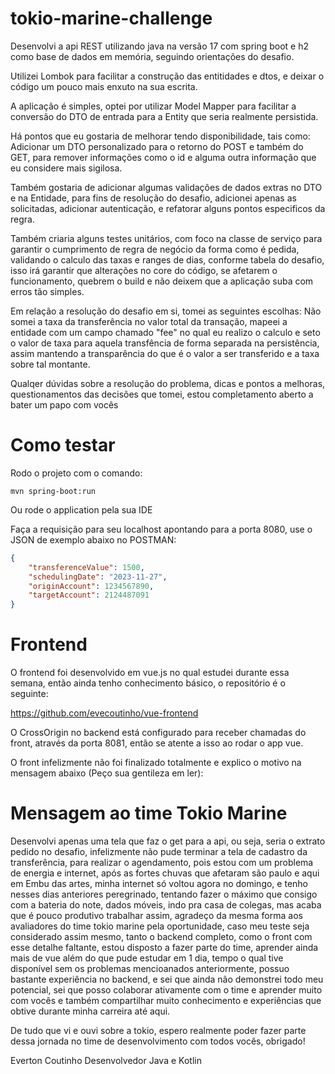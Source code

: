 # tokio-marine-challenge

Desenvolvi a api REST utilizando java na versão 17 com spring boot e h2 como base de dados em memória, seguindo orientações do desafio.

Utilizei Lombok para facilitar a construção das entitidades e dtos, e deixar o código um pouco mais enxuto na sua escrita.

A aplicação é simples, optei por utilizar Model Mapper para facilitar a conversão do DTO de entrada para a Entity que seria realmente persistida. 

Há pontos que eu gostaria de melhorar tendo disponibilidade, tais como:  Adicionar um DTO personalizado para o retorno do POST e também do GET, para remover informações como o id e alguma outra informação que eu considere mais sigilosa. 

Também gostaria de adicionar algumas validações de dados extras no DTO e na Entidade, para fins de resolução do desafio, adicionei apenas as solicitadas, adicionar autenticação, e refatorar alguns pontos especificos da regra. 

Também criaria alguns testes unitários, com foco na classe de serviço para garantir o cumprimento de regra de negócio da forma como é pedida, validando o calculo das taxas e ranges de dias, conforme tabela do desafio, isso irá garantir que alterações no core do código, se afetarem o funcionamento, quebrem o build e não deixem que a aplicação suba com erros tão simples. 

Em relação a resolução do desafio em si, tomei as seguintes escolhas: Não somei a taxa da transferência no valor total da transação, mapeei a entidade com um campo chamado "fee" no qual eu realizo o calculo e seto o valor de taxa para aquela transfência de forma separada na persistência, assim mantendo a transparência do que é o valor a ser transferido e a taxa sobre tal montante. 

Qualqer dúvidas sobre a resolução do problema, dicas e pontos a melhoras, questionamentos das decisões que tomei, estou completamento aberto a bater um papo com vocês

# Como testar

Rodo o projeto com o comando:

~~~
mvn spring-boot:run
~~~

Ou rode o application pela sua IDE 

Faça a requisição para seu localhost apontando para a porta 8080, use o JSON de exemplo abaixo no POSTMAN:

~~~JSON
{
    "transferenceValue": 1500,
    "schedulingDate": "2023-11-27",
    "originAccount": 1234567890,
    "targetAccount": 2124487091
}
~~~

# Frontend 

O frontend foi desenvolvido em vue.js no qual estudei durante essa semana, então ainda tenho conhecimento básico, o repositório é o seguinte: 

https://github.com/evecoutinho/vue-frontend 

O CrossOrigin no backend está configurado para receber chamadas do front, através da porta 8081, então se atente a isso ao rodar o app vue.

O front infelizmente não foi finalizado totalmente e explico o motivo na mensagem abaixo (Peço sua gentileza em ler):

# Mensagem ao time Tokio Marine

Desenvolvi apenas uma tela que faz o get para a api, ou seja, seria o extrato pedido no desafio, infelizmente não pude terminar a tela de cadastro da transferência, para realizar o agendamento, pois estou com um problema de energia e internet, após as fortes chuvas que afetaram são paulo e aqui em Embu das artes, minha internet só voltou agora no domingo, e tenho nesses dias anteriores peregrinado, tentando fazer o máximo que consigo com a bateria do note, dados móveis, indo pra casa de colegas, mas acaba que é pouco produtivo trabalhar assim,  agradeço da mesma forma aos avaliadores do time tokio marine pela oportunidade, caso meu teste seja considerado assim mesmo, tanto o backend completo, como o front com esse detalhe faltante, estou disposto a fazer parte do time, aprender ainda mais de vue além do que pude estudar em 1 dia, tempo o qual tive disponível sem os problemas mencioanados anteriormente, possuo bastante experiência no backend, e sei que ainda não demonstrei todo meu potencial, sei que posso colaborar ativamente com o time e aprender muito com vocês e também compartilhar muito conhecimento e experiências que obtive durante minha carreira até aqui.  

De tudo que vi e ouvi sobre a tokio, espero realmente poder fazer parte dessa jornada no time de desenvolvimento com todos vocês, obrigado!

Everton Coutinho
Desenvolvedor Java e Kotlin









